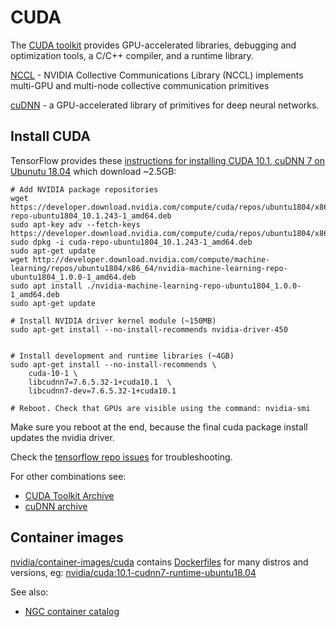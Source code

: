 # CUDA

The [CUDA toolkit](https://developer.nvidia.com/cuda-toolkit) provides GPU-accelerated libraries, debugging and optimization tools, a C/C++ compiler, and a runtime library.

[NCCL](https://developer.nvidia.com/nccl) - NVIDIA Collective Communications Library (NCCL) implements multi-GPU and multi-node collective communication primitives

[cuDNN](https://developer.nvidia.com/cudnn) - a GPU-accelerated library of primitives for deep neural networks.

## Install CUDA

TensorFlow provides these [instructions for installing CUDA 10.1, cuDNN 7 on Ubunutu 18.04](https://www.tensorflow.org/install/gpu#ubuntu_1804_cuda_101) which download ~2.5GB:

```
# Add NVIDIA package repositories
wget https://developer.download.nvidia.com/compute/cuda/repos/ubuntu1804/x86_64/cuda-repo-ubuntu1804_10.1.243-1_amd64.deb
sudo apt-key adv --fetch-keys https://developer.download.nvidia.com/compute/cuda/repos/ubuntu1804/x86_64/7fa2af80.pub
sudo dpkg -i cuda-repo-ubuntu1804_10.1.243-1_amd64.deb
sudo apt-get update
wget http://developer.download.nvidia.com/compute/machine-learning/repos/ubuntu1804/x86_64/nvidia-machine-learning-repo-ubuntu1804_1.0.0-1_amd64.deb
sudo apt install ./nvidia-machine-learning-repo-ubuntu1804_1.0.0-1_amd64.deb
sudo apt-get update

# Install NVIDIA driver kernel module (~150MB)
sudo apt-get install --no-install-recommends nvidia-driver-450


# Install development and runtime libraries (~4GB)
sudo apt-get install --no-install-recommends \
    cuda-10-1 \
    libcudnn7=7.6.5.32-1+cuda10.1  \
    libcudnn7-dev=7.6.5.32-1+cuda10.1

# Reboot. Check that GPUs are visible using the command: nvidia-smi
```

Make sure you reboot at the end, because the final cuda package install updates the nvidia driver.

Check the [tensorflow repo issues](https://github.com/tensorflow/tensorflow/issues) for troubleshooting.

For other combinations see:

- [CUDA Toolkit Archive](https://developer.nvidia.com/cuda-toolkit-archive)
- [cuDNN archive](https://developer.nvidia.com/rdp/cudnn-archive)

## Container images

[nvidia/container-images/cuda](https://gitlab.com/nvidia/container-images/cuda) contains [Dockerfiles](https://gitlab.com/nvidia/container-images/cuda/-/tree/master/dist) for many distros and versions, eg: [nvidia/cuda:10.1-cudnn7-runtime-ubuntu18.04](https://gitlab.com/nvidia/container-images/cuda/-/blob/master/dist/10.1/ubuntu18.04-x86_64/runtime/cudnn7/Dockerfile)

See also:

- [NGC container catalog](https://ngc.nvidia.com/catalog/containers)
